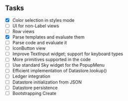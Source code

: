 ## Tasks

- [x] Color selection in styles mode
- [ ] UI for non-Label views
- [ ] Row views
- [x] Parse templates and evaluate them
- [ ] Parse code and evaluate it
- [ ] IconButton view
- [ ] Improve TextInput widget; support for keyboard types
- [ ] More primitives supported in the code
- [ ] Use standard Sky widget for the PopupMenu
- [ ] Efficient implementation of Datastore.lookup()
- [ ] Ledger integration
- [ ] Datastore initialization from JSON
- [ ] Datastore persistence
- [ ] Bootstrapping Create
